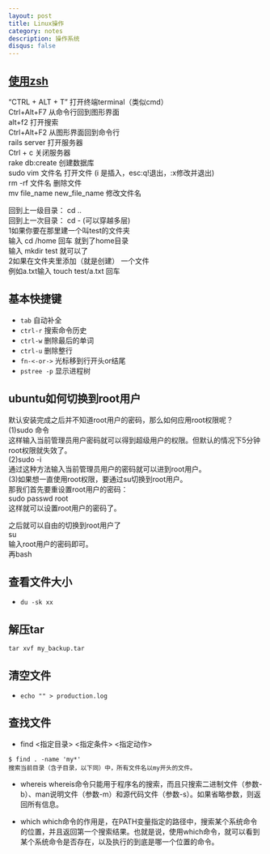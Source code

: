```yaml
---
layout: post
title: Linux操作
category: notes
description: 操作系统
disqus: false
---
```


## [使用zsh](http://www.cnblogs.com/hnrainll/p/3573520.html)

“CTRL + ALT + T”    打开终端terminal（类似cmd）   
Ctrl+Alt+F7    从命令行回到图形界面   
alt+f2         打开搜索   
Ctrl+Alt+F2    从图形界面回到命令行   
rails server 打开服务器   
Ctrl + c     关闭服务器   
rake db:create  创建数据库   
sudo vim  文件名      打开文件   (i 是插入，esc:q!退出，:x修改并退出)   
rm -rf  文件名         删除文件   
mv file_name new_file_name    修改文件名        


回到上一级目录： cd ..   
回到上一次目录： cd - (可以穿越多层)   
1如果你要在那里建一个叫test的文件夹    
  输入 cd  /home   回车  就到了home目录   
  输入 mkdir test  就可以了   
2如果在文件夹里添加（就是创建） 一个文件    
例如a.txt输入   touch  test/a.txt  回车   

## 基本快捷键

* `tab` 自动补全
* `ctrl-r` 搜索命令历史
* `ctrl-w` 删除最后的单词
* `ctrl-u` 删除整行
* `fn-<-or->` 光标移到行开头or结尾
* `pstree -p` 显示进程树


## ubuntu如何切换到root用户   

默认安装完成之后并不知道root用户的密码，那么如何应用root权限呢？   
(1)sudo 命令     
这样输入当前管理员用户密码就可以得到超级用户的权限。但默认的情况下5分钟root权限就失效了。   
(2)sudo -i   
通过这种方法输入当前管理员用户的密码就可以进到root用户。   
(3)如果想一直使用root权限，要通过su切换到root用户。   
那我们首先要重设置root用户的密码：   
sudo passwd root   
这样就可以设置root用户的密码了。   

之后就可以自由的切换到root用户了   
su   
输入root用户的密码即可。    
再bash   

## 查看文件大小

* `du -sk xx`

## 解压tar

`tar xvf my_backup.tar`

## 清空文件

* `echo "" > production.log`

## 查找文件

* find <指定目录> <指定条件> <指定动作>

```
$ find . -name 'my*'
搜索当前目录（含子目录，以下同）中，所有文件名以my开头的文件。
```

* whereis
whereis命令只能用于程序名的搜索，而且只搜索二进制文件（参数-b）、man说明文件（参数-m）和源代码文件（参数-s）。如果省略参数，则返回所有信息。

* which
which命令的作用是，在PATH变量指定的路径中，搜索某个系统命令的位置，并且返回第一个搜索结果。也就是说，使用which命令，就可以看到某个系统命令是否存在，以及执行的到底是哪一个位置的命令。

